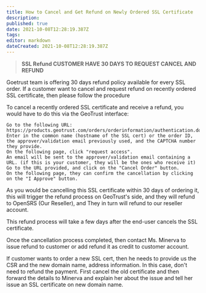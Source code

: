 ```yaml
---
title: How to Cancel and Get Refund on Newly Ordered SSL Certificate
description: 
published: true
date: 2021-10-08T12:28:19.387Z
tags: 
editor: markdown
dateCreated: 2021-10-08T12:28:19.387Z
---
```


> **SSL Refund
> CUSTOMER HAVE 30 DAYS TO REQUEST CANCEL AND REFUND**
> 

Goetrust team  is offering 30 days refund policy available for every SSL order. If a customer want to cancel and request refund on recently ordered SSL certificate, then please follow the procedure

To cancel a recently ordered SSL certificate and receive a refund, you would have to do this via the GeoTrust interface:

    Go to the following URL: https://products.geotrust.com/orders/orderinformation/authentication.do
    Enter in the common name (hostname of the SSL cert) or the order ID, the approver/validation email previously used, and the CAPTCHA number they provide.
    On the following page, click "request access".
    An email will be sent to the approver/validation email containing a URL. (if this is your customer, they will be the ones who receive it)
    Go to the URL provided, and click on the "Cancel Order" button.
    On the following page, they can confirm the cancellation by clicking on the "I Approve" button.

As you would be cancelling this SSL certificate within 30 days of ordering it, this will trigger the refund process on GeoTrust's side, and they will refund to OpenSRS (Our Reseller), and They in turn will refund to our reseller account.

This refund process will take a few days after the end-user cancels the SSL certificate.

Once the cancellation process completed, then contact Ms. Minerva to issue refund to customer or add refund it as credit to customer account.

If customer wants to order a new SSL cert, then he needs to provide us the CSR and the new domain name, address information. In this case, don't need to refund the payment. First cancel the old certificate and then forward the details to Minerva and explain her about the issue and tell her issue an SSL certificate on new domain name.